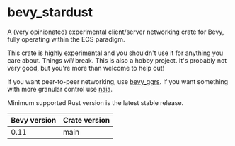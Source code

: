 # bevy_stardust
A (very opinionated) experimental client/server networking crate for Bevy, fully operating within the ECS paradigm.

This crate is highly experimental and you shouldn't use it for anything you care about. Things *will* break.
This is also a hobby project. It's probably not very good, but you're more than welcome to help out!

If you want peer-to-peer networking, use [bevy_ggrs](https://github.com/gschup/bevy_ggrs). If you want something with more granular control use [naia](https://github.com/naia-lib/naia).

Minimum supported Rust version is the latest stable release.

| Bevy version | Crate version |
| ------------ | ------------- |
| 0.11         | main          |
